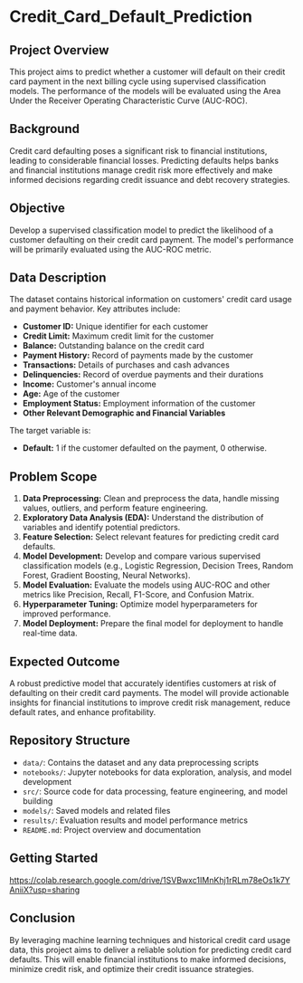 # Credit_Card_Default_Prediction

## Project Overview

This project aims to predict whether a customer will default on their credit card payment in the next billing cycle using supervised classification models. The performance of the models will be evaluated using the Area Under the Receiver Operating Characteristic Curve (AUC-ROC).

## Background

Credit card defaulting poses a significant risk to financial institutions, leading to considerable financial losses. Predicting defaults helps banks and financial institutions manage credit risk more effectively and make informed decisions regarding credit issuance and debt recovery strategies.

## Objective

Develop a supervised classification model to predict the likelihood of a customer defaulting on their credit card payment. The model's performance will be primarily evaluated using the AUC-ROC metric.

## Data Description

The dataset contains historical information on customers' credit card usage and payment behavior. Key attributes include:

- **Customer ID:** Unique identifier for each customer
- **Credit Limit:** Maximum credit limit for the customer
- **Balance:** Outstanding balance on the credit card
- **Payment History:** Record of payments made by the customer
- **Transactions:** Details of purchases and cash advances
- **Delinquencies:** Record of overdue payments and their durations
- **Income:** Customer's annual income
- **Age:** Age of the customer
- **Employment Status:** Employment information of the customer
- **Other Relevant Demographic and Financial Variables**

The target variable is:
- **Default:** 1 if the customer defaulted on the payment, 0 otherwise.

## Problem Scope

1. **Data Preprocessing:** Clean and preprocess the data, handle missing values, outliers, and perform feature engineering.
2. **Exploratory Data Analysis (EDA):** Understand the distribution of variables and identify potential predictors.
3. **Feature Selection:** Select relevant features for predicting credit card defaults.
4. **Model Development:** Develop and compare various supervised classification models (e.g., Logistic Regression, Decision Trees, Random Forest, Gradient Boosting, Neural Networks).
5. **Model Evaluation:** Evaluate the models using AUC-ROC and other metrics like Precision, Recall, F1-Score, and Confusion Matrix.
6. **Hyperparameter Tuning:** Optimize model hyperparameters for improved performance.
7. **Model Deployment:** Prepare the final model for deployment to handle real-time data.

## Expected Outcome

A robust predictive model that accurately identifies customers at risk of defaulting on their credit card payments. The model will provide actionable insights for financial institutions to improve credit risk management, reduce default rates, and enhance profitability.

## Repository Structure

- `data/`: Contains the dataset and any data preprocessing scripts
- `notebooks/`: Jupyter notebooks for data exploration, analysis, and model development
- `src/`: Source code for data processing, feature engineering, and model building
- `models/`: Saved models and related files
- `results/`: Evaluation results and model performance metrics
- `README.md`: Project overview and documentation

## Getting Started
https://colab.research.google.com/drive/1SVBwxc1IMnKhj1rRLm78eOs1k7YAniiX?usp=sharing

## Conclusion
By leveraging machine learning techniques and historical credit card usage data, this project aims to deliver a reliable solution for predicting credit card defaults. This will enable financial institutions to make informed decisions, minimize credit risk, and optimize their credit issuance strategies.
